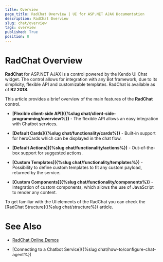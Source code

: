 ```yaml
---
title: Overview
page_title: RadChat Overview | UI for ASP.NET AJAX Documentation
description: RadChat Overview
slug: chat/overview
tags: overview
published: True
position: 0
---
```


# RadChat Overview

**RadChat** for ASP.NET AJAX is a control powered by the Kendo UI Chat widget. The control allows for integration with any Bot framework, due to its simplicity, flexible API and customizable templates. RadChat is available as of **R2 2018**.

This article provides a brief overview of the main features of the **RadChat** control.

* **[Flexible client-side API]({%slug chat/client-side-programming/overview%})** - The flexible API allows an easy integration with Chatbot services.

* **[Default Cards]({%slug chat/functionality/cards%})** - Built-in support for heroCards which can be displayed in the chat flow.

* **[Default Actions]({%slug chat/functionality/actions%})** - Out-of-the-box support for suggested actions.

* **[Custom Templates]({%slug chat/functionality/templates%})** - Possibility to define custom templates to fit any custom payload, returned by the service.

* **[Custom Components]({%slug chat/functionality/components%})** - Integration of custom components, which allows the use of JavaScript to render any content.

To get familiar with the UI elements of the RadChat you can check the [RadChat Structure]({%slug chat/structure%}) article.

# See Also

 * [RadChat Online Demos](http://demos.telerik.com/aspnet-ajax/chat/overview/defaultcs.aspx)

 * [Connecting to a Chatbot Service]({%slug chat/how-to/configure-chat-agent%})


